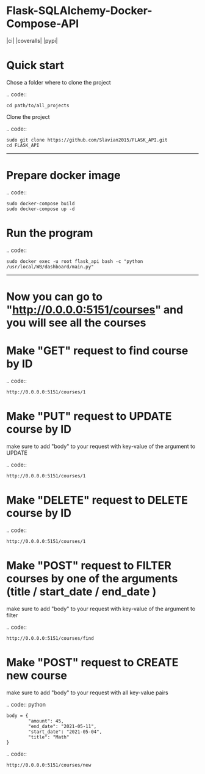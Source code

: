 Flask-SQLAlchemy-Docker-Compose-API
==========================

|ci| |coveralls| |pypi|


Quick start
===========

Chose a folder where to clone the project

.. code::

    cd path/to/all_projects

Clone the project

.. code::

	sudo git clone https://github.com/Slavian2015/FLASK_API.git
	cd FLASK_API
--------------

Prepare docker image
=======

.. code::

	sudo docker-compose build
	sudo docker-compose up -d
	

Run the program
=======

.. code::

	sudo docker exec -u root flask_api bash -c "python /usr/local/WB/dashboard/main.py"
	
--------------

Now you can go to "http://0.0.0.0:5151/courses" and you will see all the courses
=======


Make "GET" request to find course by ID
=======

.. code::

	http://0.0.0.0:5151/courses/1
	


Make "PUT" request to UPDATE course by ID
=======

make sure to add "body" to your request with key-value of the argument to UPDATE 

.. code::

	http://0.0.0.0:5151/courses/1
	


Make "DELETE" request to DELETE course by ID
=======

.. code::

	http://0.0.0.0:5151/courses/1
	
	

Make "POST" request to FILTER courses by one of the arguments (title / start_date / end_date )
=======

make sure to add "body" to your request with key-value of the argument to filter 

.. code::

	http://0.0.0.0:5151/courses/find
	

	
Make "POST" request to CREATE new course
=======

make sure to add "body" to your request with all key-value pairs

.. code:: python

	body = {
            "amount": 45, 
            "end_date": "2021-05-11", 
            "start_date": "2021-05-04", 
            "title": "Math"
	}

.. code::

	http://0.0.0.0:5151/courses/new